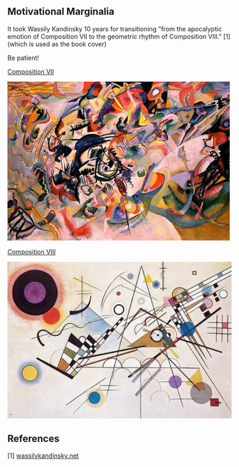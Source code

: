 ## Motivational Marginalia

It took Wassily Kandinsky 10 years for transitioning "from the apocalyptic emotion of Composition VII to the geometric rhythm of Composition VIII." [1] (which is used as the book cover) 

Be patient!

[Composition VII](https://www.wassilykandinsky.net/work-36.php)

![Kandisky - Composition VII picture](resources/kandinsky_composition_vii.jpg) 

[Composition VIII](https://www.wassilykandinsky.net/work-50.php)

![Kandisky - Composition VIII picture](resources/kandinsky_composition_viii.jpg)

## References

[1] [wassilykandinsky.net](https://www.wassilykandinsky.net/work-50.php)